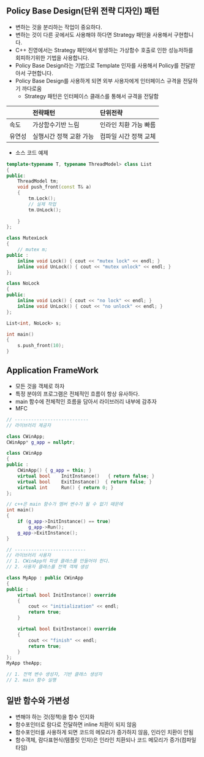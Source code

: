 ## Policy Base Design(단위 전략 디자인) 패턴
* 변하는 것을 분리하는 작업이 중요하다.
* 변하는 것이 다른 곳에서도 사용해야 하다면 Strategy 패턴을 사용해서 구현합니다.
* C++ 진영에서는 Strategy 패턴에서 발생하는 가상함수 호출로 인한 성능저하를 회피하기위한 기법을 사용합니다. 
* Policy Base Design라는 기법으로 Template 인자를 사용해서 Policy를 전달받아서 구현합니다. 
* Policy Base Design를 사용하게 되면 외부 사용자에게 인터페이스 규격을 전달하기 까다로움
  * Strategy 패턴은 인터페이스 클래스를 통해서 규격을 전달함

||전략패턴|단위전략|
|:--|:--|:--|
|속도|가상함수기반 느림|인라인 치환 가능 빠름|
|유연성|실행시간 정책 교환 가능|컴파일 시간 정책 교체|

* 소스 코드 예제
```c++
template<typename T, typename ThreadModel> class List
{
public:
    ThreadModel tm;
    void push_front(const T& a)
    {
        tm.Lock();
        // 실제 작업 
        tm.UnLock();
        
    }
};

class MutexLock 
{
    // mutex m;
public :
    inline void Lock() { cout << "mutex lock" << endl; }
    inline void UnLock() { cout << "mutex unlock" << endl; }
};

class NoLock
{
public:
    inline void Lock() { cout << "no lock" << endl; }
    inline void UnLock() { cout << "no unlock" << endl; }
};

List<int, NoLock> s;

int main()
{
    s.push_front(10);
}
```

## Application FrameWork
* 모든 것을 객체로 하자
* 특정 분야의 프로그램은 전체적인 흐름이 항상 유사하다. 
* main 함수에 전체적인 흐름을 담아서 라이브러리 내부에 감추자
* MFC
```c++
// ---------------------------
// 라이브러리 제공자

class CWinApp;
CWinApp* g_app = nullptr;

class CWinApp
{
public :
    CWinApp() { g_app = this; }
    virtual bool    InitInstance()   { return false; }
    virtual bool    ExitInstance()  { return false; }
    virtual int     Run() { return 0; }
};

// c++은 main 함수가 멤버 변수가 될 수 없기 때문에 
int main()
{
    if (g_app->InitInstance() == true)
        g_app->Run();
    g_app->ExitInstance();
}

// --------------------------
// 라이브러리 사용자
// 1. CWinApp의 파생 클래스를 만들어야 한다.
// 2. 사용자 클래스를 전역 객체 생성

class MyApp : public CWinApp
{
public :
    virtual bool InitInstance() override
    {
        cout << "initialization" << endl;
        return true;
    }

    virtual bool ExitInstance() override 
    {
        cout << "finish" << endl;
        return true;
    }
};
MyApp theApp;

// 1. 전역 변수 생성자, 기반 클래스 생성자
// 2. main 함수 실행
```

## 일반 함수와 가변성 
* 변해야 하는 것(정책)을 함수 인지화
* 함수포인터로 람다로 전달하면 inline 치환이 되지 않음
* 함수포인터를 사용하게 되면 코드의 메모리가 증가하지 않음, 인라인 치환이 안됨
* 함수객체, 람다표현식(템플릿 인자)은 인라인 치환되나 코드 메모리가 증가(컴파일 타임)
